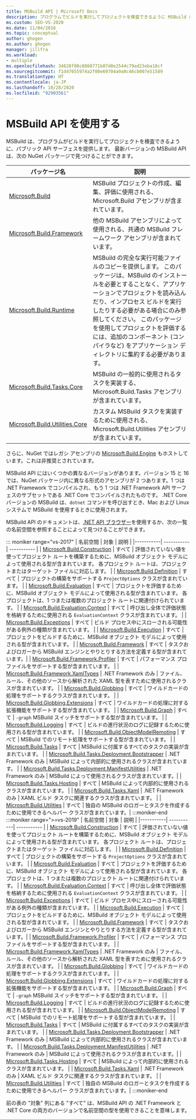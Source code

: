 ```yaml
---
title: MSBuild API | Microsoft Docs
description: プログラムでビルドを実行してプロジェクトを検査できるように MSBuild によって提供されるパブリック API サーフェスについて説明します。
ms.custom: SEO-VS-2020
ms.date: 11/04/2016
ms.topic: conceptual
author: ghogen
ms.author: ghogen
manager: jillfra
ms.workload:
- multiple
ms.openlocfilehash: 34628f08c8860771b07d8e2544c79ad23eba18cf
ms.sourcegitcommit: f1d47655974a2f08e69704a9a0c46cb007e51589
ms.translationtype: HT
ms.contentlocale: ja-JP
ms.lasthandoff: 10/28/2020
ms.locfileid: "92903561"
---
```

# <a name="use-the-msbuild-api"></a>MSBuild API を使用する

MSBuild は、プログラムがビルドを実行してプロジェクトを検査できるように、パブリック API サーフェスを提供します。 最新バージョンの MSBuild API は、次の NuGet パッケージで見つけることができます。

| パッケージ名 | 説明 |
| ------------ | ----------- |
| [Microsoft.Build](https://www.nuget.org/packages/Microsoft.Build) | MSBuild プロジェクトの作成、編集、評価に使用される、Microsoft.Build アセンブリが含まれています。|
| [Microsoft.Build.Framework](https://www.nuget.org/packages/Microsoft.Build.Framework)| 他の MSBuild アセンブリによって使用される、共通の MSBuild フレームワーク アセンブリが含まれています。 |
| [Microsoft.Build.Runtime](https://www.nuget.org/packages/Microsoft.Build.Runtime) | MSBuild の完全な実行可能ファイルのコピーを提供します。 このパッケージは、MSBuild のインストールを必要とすることなく、アプリケーションでプロジェクトを読み込んだり、インプロセス ビルドを実行したりする必要がある場合にのみ参照してください。 このパッケージを使用してプロジェクトを評価するには、追加のコンポーネント (コンパイラなど) をアプリケーション ディレクトリに集約する必要があります。 |
| [Microsoft.Build.Tasks.Core](https://www.nuget.org/packages/Microsoft.Build.Tasks.Core) | MSBuild の一般的に使用されるタスクを実装する、Microsoft.Build.Tasks アセンブリが含まれています。 |
| [Microsoft.Build.Utilities.Core](https://www.nuget.org/packages/Microsoft.Build.Utilities.Core) | カスタム MSBuild タスクを実装するために使用される、Microsoft.Build.Utilities アセンブリが含まれています。 |

さらに、NuGet ではレガシ アセンブリの [Microsoft.Build.Engine](https://www.nuget.org/packages/Microsoft.Build.Engine) もホストしています。これは非推奨とされています。

MSBuild API にはいくつかの異なるバージョンがあります。バージョン 15 と 16 では、NuGet パッケージ内に異なる形式のアセンブリが 2 つあります。1 つは .NET Framework でコンパイルされ、もう 1 つは .NET Framework API サーフェスのサブセットである .NET Core でコンパイルされたものです。  .NET Core バージョンの MSBuild は、`dotnet` コマンドを呼び出すとき、Mac および Linux システムで MSBuild を使用するときに使用されます。

MSBuild API のドキュメントは、[.NET API ブラウザー](/dotnet/api)を使用するか、次の一覧の名前空間を参照することによって見つけることができます。

::: moniker range="vs-2017"
| 名前空間 | 対象 | 説明 |
|-----------| -----------| ----------- |
| [Microsoft.Build.Construction](/dotnet/api/Microsoft.Build.Construction?view=msbuild-15&preserve-view=true) | すべて |  評価されていない値を使ってプロジェクト ルートを構築するために、MSBuild オブジェクト モデルによって使用される型が含まれています。 各プロジェクト ルートは、プロジェクトまたはターゲット ファイルに対応します。 |
| [Microsoft.Build.Definition](/dotnet/api/Microsoft.Build.Definition?view=msbuild-15&preserve-view=true) | すべて | プロジェクトの構築をサポートする `ProjectOptions` クラスが含まれています。 |
| [Microsoft.Build.Evaluation](/dotnet/api/Microsoft.Build.Evaluation?view=msbuild-15&preserve-view=true) | すべて | プロジェクトを評価するために、MSBuild オブジェクト モデルによって使用される型が含まれています。 各プロジェクトは、1 つまたは複数のプロジェクト ルートに関連付けられています。 |
| [Microsoft.Build.Evaluation.Context](/dotnet/api/Microsoft.Build.Evaluation.Context?view=msbuild-15&preserve-view=true) | すべて | 呼び出し全体で評価状態を格納するために使用される `EvaluationContext` クラスが含まれています。 |
| [Microsoft.Build.Exceptions](/dotnet/api/Microsoft.Build.Exceptions?view=msbuild-15&preserve-view=true) | すべて | ビルド プロセス中にスローされる可能性がある例外の種類が含まれています。 |
| [Microsoft.Build.Execution](/dotnet/api/Microsoft.Build.Execution?view=msbuild-15&preserve-view=true) | すべて | プロジェクトをビルドするために、MSBuild オブジェクト モデルによって使用される型が含まれています。 |
| [Microsoft.Build.Framework](/dotnet/api/Microsoft.Build.Framework?view=msbuild-15&preserve-view=true) | すべて | タスクおよびロガーから MSBuild エンジンとやりとりする方法を定義する型が含まれています。|
| [Microsoft.Build.Framework.Profiler](/dotnet/api/Microsoft.Build.Framework.Profiler?view=msbuild-15&preserve-view=true) | すべて | パフォーマンス プロファイルをサポートする型が含まれています。 |
| [Microsoft.Build.Framework.XamlTypes](/dotnet/api/Microsoft.Build.Framework.XamlTypes?view=msbuild-15&preserve-view=true) | .NET Framework のみ | ファイル、ルール、その他のソースから解析された XAML 型を表すために使用されるクラスが含まれています。 |
| [Microsoft.Build.Globbing](/dotnet/api/Microsoft.Build.Globbing?view=msbuild-15&preserve-view=true) | すべて | ワイルドカードの処理をサポートするクラスが含まれています。 |
| [Microsoft.Build.Globbing.Extensions](/dotnet/api/Microsoft.Build.Globbing.Extensions?view=msbuild-15&preserve-view=true) | すべて | ワイルドカードの処理に対する拡張機能をサポートする型が含まれています。 |
| [Microsoft.Build.Graph](/dotnet/api/Microsoft.Build.Graph?view=msbuild-15&preserve-view=true) | すべて | `-graph` MSBuild スイッチをサポートする型が含まれています。 |
| [Microsoft.Build.Logging](/dotnet/api/Microsoft.Build.Logging?view=msbuild-15&preserve-view=true) | すべて | ビルドの進行状況のログに記録するために使用される型が含まれています。 |
| [Microsoft.Build.ObjectModelRemoting](/dotnet/api/Microsoft.Build.ObjectModelRemoting?view=msbuild-15&preserve-view=true) | すべて | MSBuild でのリモート処理をサポートする型が含まれています。 |
| [Microsoft.Build.Tasks](/dotnet/api/Microsoft.Build.Tasks?view=msbuild-15&preserve-view=true) | すべて | MSBuild に付属するすべてのタスクの実装が含まれています。 |
| [Microsoft.Build.Tasks.Deployment.Bootstrapper](/dotnet/api/Microsoft.Build.Tasks.Deployment.Bootstrapper?view=msbuild-15&preserve-view=true) | .NET Framework のみ | MSBuild によって内部的に使用されるクラスが含まれています。 |
| [Microsoft.Build.Tasks.Deployment.ManifestUtilities](/dotnet/api/Microsoft.Build.Tasks.Deployment.ManifestUtilities?view=msbuild-15&preserve-view=true) | .NET Framework のみ | MSBuild によって使用されるクラスが含まれています。|
| [Microsoft.Build.Tasks.Hosting](/dotnet/api/Microsoft.Build.Tasks.Hosting?view=msbuild-15&preserve-view=true) | すべて | MSBuild によって内部的に使用されるクラスが含まれています。 |
| [Microsoft.Build.Tasks.Xaml](/dotnet/api/Microsoft.Build.Tasks.Xaml?view=msbuild-15&preserve-view=true) | .NET Framework のみ | XAML ビルド タスクに関連するクラスが含まれています。 |
| [Microsoft.Build.Utilities](/dotnet/api/Microsoft.Build.Utilities?view=msbuild-15&preserve-view=true) | すべて | 独自の MSBuild のロガーとタスクを作成するために使用できるヘルパー クラスが含まれています。|
:::moniker-end
:::moniker range=">=vs-2019"
| 名前空間 | 対象 | 説明 |
|-----------| -----------| ----------- |
| [Microsoft.Build.Construction](/dotnet/api/Microsoft.Build.Construction?view=msbuild-16&preserve-view=true) | すべて |  評価されていない値を使ってプロジェクト ルートを構築するために、MSBuild オブジェクト モデルによって使用される型が含まれています。 各プロジェクト ルートは、プロジェクトまたはターゲット ファイルに対応します。 |
| [Microsoft.Build.Definition](/dotnet/api/Microsoft.Build.Definition?view=msbuild-16&preserve-view=true) | すべて | プロジェクトの構築をサポートする `ProjectOptions` クラスが含まれています。 |
| [Microsoft.Build.Evaluation](/dotnet/api/Microsoft.Build.Evaluation?view=msbuild-16&preserve-view=true) | すべて | プロジェクトを評価するために、MSBuild オブジェクト モデルによって使用される型が含まれています。 各プロジェクトは、1 つまたは複数のプロジェクト ルートに関連付けられています。 |
| [Microsoft.Build.Evaluation.Context](/dotnet/api/Microsoft.Build.Evaluation.Context?view=msbuild-16&preserve-view=true) | すべて | 呼び出し全体で評価状態を格納するために使用される `EvaluationContext` クラスが含まれています。 |
| [Microsoft.Build.Exceptions](/dotnet/api/Microsoft.Build.Exceptions?view=msbuild-16&preserve-view=true) | すべて | ビルド プロセス中にスローされる可能性がある例外の種類が含まれています。 |
| [Microsoft.Build.Execution](/dotnet/api/Microsoft.Build.Execution?view=msbuild-16&preserve-view=true) | すべて | プロジェクトをビルドするために、MSBuild オブジェクト モデルによって使用される型が含まれています。 |
| [Microsoft.Build.Framework](/dotnet/api/Microsoft.Build.Framework?view=msbuild-16&preserve-view=true) | すべて | タスクおよびロガーから MSBuild エンジンとやりとりする方法を定義する型が含まれています。|
| [Microsoft.Build.Framework.Profiler](/dotnet/api/Microsoft.Build.Framework.Profiler?view=msbuild-16&preserve-view=true) | すべて | パフォーマンス プロファイルをサポートする型が含まれています。 |
| [Microsoft.Build.Framework.XamlTypes](/dotnet/api/Microsoft.Build.Framework.XamlTypes?view=msbuild-16&preserve-view=true) | .NET Framework のみ | ファイル、ルール、その他のソースから解析された XAML 型を表すために使用されるクラスが含まれています。 |
| [Microsoft.Build.Globbing](/dotnet/api/Microsoft.Build.Globbing?view=msbuild-16&preserve-view=true) | すべて | ワイルドカードの処理をサポートするクラスが含まれています。 |
| [Microsoft.Build.Globbing.Extensions](/dotnet/api/Microsoft.Build.Globbing.Extensions?view=msbuild-16&preserve-view=true) | すべて | ワイルドカードの処理に対する拡張機能をサポートする型が含まれています。 |
| [Microsoft.Build.Graph](/dotnet/api/Microsoft.Build.Graph?view=msbuild-16&preserve-view=true) | すべて | `-graph` MSBuild スイッチをサポートする型が含まれています。 |
| [Microsoft.Build.Logging](/dotnet/api/Microsoft.Build.Logging?view=msbuild-16&preserve-view=true) | すべて | ビルドの進行状況のログに記録するために使用される型が含まれています。 |
| [Microsoft.Build.ObjectModelRemoting](/dotnet/api/Microsoft.Build.ObjectModelRemoting?view=msbuild-16&preserve-view=true) | すべて | MSBuild でのリモート処理をサポートする型が含まれています。 |
| [Microsoft.Build.Tasks](/dotnet/api/Microsoft.Build.Tasks?view=msbuild-16&preserve-view=true) | すべて | MSBuild に付属するすべてのタスクの実装が含まれています。 |
| [Microsoft.Build.Tasks.Deployment.Bootstrapper](/dotnet/api/Microsoft.Build.Tasks.Deployment.Bootstrapper?view=msbuild-16&preserve-view=true) | .NET Framework のみ | MSBuild によって内部的に使用されるクラスが含まれています。 |
| [Microsoft.Build.Tasks.Deployment.ManifestUtilities](/dotnet/api/Microsoft.Build.Tasks.Deployment.ManifestUtilities?view=msbuild-16&preserve-view=true) | .NET Framework のみ | MSBuild によって使用されるクラスが含まれています。|
| [Microsoft.Build.Tasks.Hosting](/dotnet/api/Microsoft.Build.Tasks.Hosting?view=msbuild-16&preserve-view=true) | すべて | MSBuild によって内部的に使用されるクラスが含まれています。 |
| [Microsoft.Build.Tasks.Xaml](/dotnet/api/Microsoft.Build.Tasks.Xaml?view=msbuild-16&preserve-view=true) | .NET Framework のみ | XAML ビルド タスクに関連するクラスが含まれています。 |
| [Microsoft.Build.Utilities](/dotnet/api/Microsoft.Build.Utilities?view=msbuild-16&preserve-view=true) | すべて | 独自の MSBuild のロガーとタスクを作成するために使用できるヘルパー クラスが含まれています。|
:::moniker-end

前の表の "対象" 列にある "すべて" は、MSBuild API の .NET Framework と .NET Core の両方のバージョンで名前空間の型を使用できることを意味します。

